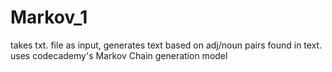 # Markov_1
takes txt. file as input, generates text based on adj/noun pairs found in text. uses codecademy's Markov Chain generation model
